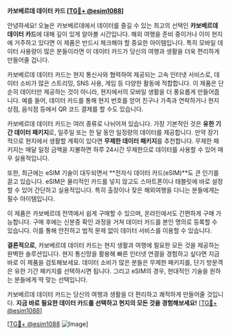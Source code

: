 **카보베르데 데이터 카드 [[TG💪+ @esim1088](https://t.me/s/esim1088)]**

안녕하세요! 오늘은 카보베르데에서 데이터를 즐길 수 있는 최고의 선택인 **카보베르데 데이터 카드**에 대해 깊이 있게 알아볼 시간입니다. 해외 여행을 준비 중이거나 이미 현지에 거주하고 있다면 이 제품은 반드시 체크해야 할 중요한 아이템입니다. 특히 모바일 데이터 사용량이 많은 분들이라면 이 데이터 카드가 당신의 여행과 생활을 더욱 편리하게 만들어줄 겁니다.

카보베르데 데이터 카드는 현지 통신사와 협력하여 제공되는 고속 인터넷 서비스로, 데이터 소비가 많은 스트리밍, SNS 사용, 게임 등 다양한 활동에 적합합니다. 이 제품은 단순히 데이터만 제공하는 것이 아니라, 현지에서의 모바일 생활을 더 풍요롭게 만들어줍니다. 예를 들어, 데이터 카드를 통해 현지 번호를 얻어 친구나 가족과 연락하거나 현지 상점, 음식점 등에서 QR 코드 결제를 할 수도 있습니다.

카보베르데 데이터 카드는 여러 종류로 나뉘어져 있습니다. 가장 기본적인 것은 **유한 기간 데이터 패키지**로, 일주일 또는 한 달 동안 일정량의 데이터를 제공합니다. 만약 장기적으로 현지에서 생활할 계획이 있다면 **무제한 데이터 패키지**를 추천합니다. 무제한 패키지는 매달 일정 금액을 지불하면 하루 24시간 무제한으로 데이터를 사용할 수 있어 매우 실용적입니다.

또한, 최근에는 eSIM 기술이 대두되면서 **전자식 데이터 카드(eSIM)**도 큰 인기를 끌고 있습니다. eSIM은 물리적인 카드를 넣지 않고도 스마트폰이나 태블릿에 바로 설정할 수 있어 간단하고 실용적입니다. 특히 출장이나 잦은 해외여행을 다니는 분들에게는 필수 아이템입니다.

이 제품은 카보베르데 전역에서 쉽게 구매할 수 있으며, 온라인에서도 간편하게 구매 가능합니다. 구매 후에는 신분증 확인 과정을 거쳐 데이터 카드를 본인 명의로 등록할 수 있습니다. 이를 통해 안전하고 법적 문제 없이 데이터 서비스를 이용할 수 있습니다.

**결론적으로**, 카보베르데 데이터 카드는 현지 생활과 여행에 필요한 모든 것을 제공하는 완벽한 솔루션입니다. 현지 통신망을 활용해 빠른 인터넷 연결을 경험하고 싶다면 지금 바로 이 제품을 검토해보세요. 데이터 소비가 많은 분들은 무제한 패키지를, 단기 방문객은 유한 기간 패키지를 선택하시면 됩니다. 그리고 eSIM의 경우, 현대적인 기술을 원하는 분들에게 딱 맞는 선택입니다.

카보베르데 데이터 카드는 당신의 여행과 생활을 더 편리하고 쾌적하게 만들어줄 것입니다. **지금 바로 필요한 데이터 카드를 선택하고 현지의 모든 것을 경험해보세요!** [[TG💪+ @esim1088](https://t.me/s/esim1088)]

[[TG💪+ @esim1088](https://t.me/s/esim1088) ![Image](https://i.postimg.cc/Y0z9fWf4/image.png)]